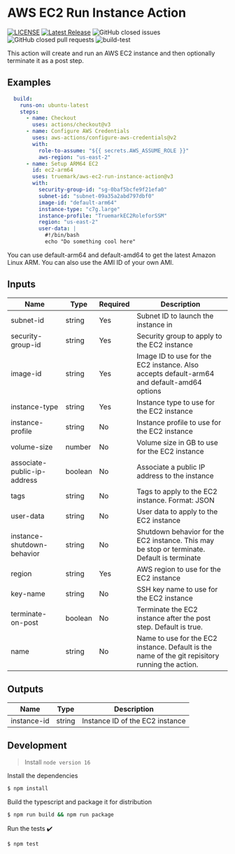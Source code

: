# AWS EC2 Run Instance Action

[![LICENSE](https://img.shields.io/badge/license-BSD3-green)](LICENSE)
[![Latest Release](https://img.shields.io/github/v/release/truemark/aws-ec2-run-instance-action)](https://github.com/truemark/aws-ec2-run-instance-action/releases)
![GitHub closed issues](https://img.shields.io/github/issues-closed/truemark/aws-ec2-run-instance-action)
![GitHub closed pull requests](https://img.shields.io/github/issues-pr-closed/truemark/aws-ec2-run-instance-action)
![build-test](https://github.com/truemark/aws-ec2-run-instance-action/workflows/build-test/badge.svg)

This action will create and run an AWS EC2 instance and then optionally terminate it as a post step.

## Examples

```yml
  build:
    runs-on: ubuntu-latest
    steps:
      - name: Checkout
        uses: actions/checkout@v3
      - name: Configure AWS Credentials
        uses: aws-actions/configure-aws-credentials@v2
        with:
          role-to-assume: "${{ secrets.AWS_ASSUME_ROLE }}"
          aws-region: "us-east-2"
      - name: Setup ARM64 EC2
        id: ec2-arm64
        uses: truemark/aws-ec2-run-instance-action@v3
        with:
          security-group-id: "sg-0baf5bcfe9f21efa0"
          subnet-id: "subnet-09a35a2abd797dbf0"
          image-id: "default-arm64"
          instance-type: "c7g.large"
          instance-profile: "TruemarkEC2RoleforSSM"
          region: "us-east-2"
          user-data: |
            #!/bin/bash
            echo "Do something cool here"
```

You can use default-arm64 and default-amd64 to get the latest Amazon Linux ARM.
You can also use the AMI ID of your own AMI.

## Inputs

| Name                          | Type       | Required | Description                                                                                     |
|-------------------------------|------------|----------|-------------------------------------------------------------------------------------------------|
| subnet-id                     | string     | Yes      | Subnet ID to launch the instance in                                                             |
| security-group-id             | string     | Yes      | Security group to apply to the EC2 instance                                                     |
| image-id                      | string     | Yes      | Image ID to use for the EC2 instance. Also accepts default-arm64 and default-amd64 options      |
 | instance-type                 | string     | Yes      | Instance type to use for the EC2 instance                                                       |
| instance-profile              | string     | No       | Instance profile to use for the EC2 instance                                                    |
| volume-size                   | number     | No       | Volume size in GB to use for the EC2 instance                                                   |
| associate-public-ip-address   | boolean    | No       | Associate a public IP address to the instance                                                   |
| tags                          | string     | No       | Tags to apply to the EC2 instance. Format: JSON                                                 |
| user-data                     | string     | No       | User data to apply to the EC2 instance                                                          |
| instance-shutdown-behavior    | string     | No       | Shutdown behavior for the EC2 instance. This may be stop or terminate. Default is terminate     |
| region                        | string     | Yes      | AWS region to use for the EC2 instance                                                          |
| key-name                      | string     | No       | SSH key name to use for the EC2 instance                                                        |
| terminate-on-post             | boolean    | No       | Terminate the EC2 instance after the post step. Default is true.                                |
| name                          | string     | No       | Name to use for the EC2 instance. Default is the name of the git repisitory running the action. |

## Outputs
| Name                          | Type       | Description                                                                                 |
|-------------------------------|------------|---------------------------------------------------------------------------------------------|
| instance-id                   | string     | Instance ID of the EC2 instance                                                             |





## Development

> Install `node version 16`

Install the dependencies  
```bash
$ npm install
```

Build the typescript and package it for distribution
```bash
$ npm run build && npm run package
```

Run the tests :heavy_check_mark:  
```bash
$ npm test
```
